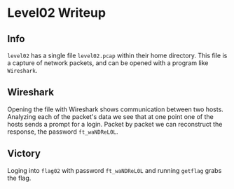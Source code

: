 # Level02 Writeup

## Info 

`level02` has a single file `level02.pcap` within their home directory. This file is a capture of network packets, and can be opened with a program like `Wireshark`.


## Wireshark

Opening the file with Wireshark shows communication between two hosts. Analyzing each of the packet's data we see that at one point one of the hosts sends a prompt for a login. Packet by packet we can reconstruct the response, the password `ft_waNDReL0L`.

## Victory

Loging into `flag02` with password `ft_waNDReL0L` and running `getflag` grabs the flag.